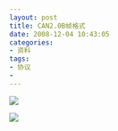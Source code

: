 ```yaml
---
layout: post
title: CAN2.0B帧格式 
date: 2008-12-04 10:43:05
categories:
- 资料
tags:
- 协议
- 
---
```

![](https://github.com/bh3nvn/bh3nvn.github.io/raw/master/image/b42014/2008-12-04-01.jpg)    

![](https://github.com/bh3nvn/bh3nvn.github.io/raw/master/image/b42014/2008-12-04-02.jpg)    
